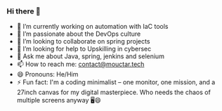 ### Hi there 👋

<!--
**mouctarbarry/mouctarbarry** is a ✨ _special_ ✨ repository because its `README.md` (this file) appears on your GitHub profile. 

Here are some ideas to get you started: -->

- 🔭 I’m currently working on automation with IaC tools
- 🌱 I’m passionate about the DevOps culture
- 👯 I’m looking to collaborate on spring projects
- 🤔 I’m looking for help to Upskilling in cybersec 
- 💬 Ask me about Java, spring, jenkins and selenium 
- 📫 How to reach me: contact@mouctar.tech
- 😄 Pronouns: He/Him
- ⚡ Fun fact: I'm a coding minimalist – one monitor, one mission, and a 27inch canvas for my digital masterpiece. Who needs the chaos of multiple screens anyway 🖥️😄

